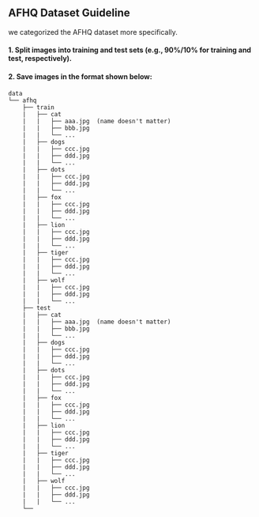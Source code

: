 ## AFHQ Dataset Guideline
we categorized the AFHQ dataset more specifically.

#### 1. Split images into training and test sets (e.g., 90\%/10\% for training and test, respectively).  
#### 2. Save images in the format shown below:

    data
    └── afhq
        ├── train
        |   ├── cat
        |   |   ├── aaa.jpg  (name doesn't matter)
        |   |   ├── bbb.jpg
        |   |   └── ...
        |   ├── dogs
        |   |   ├── ccc.jpg
        |   |   ├── ddd.jpg
        |   |   └── ...
        |   ├── dots
        |   |   ├── ccc.jpg
        |   |   ├── ddd.jpg
        |   |   └── ...
        |   ├── fox
        |   |   ├── ccc.jpg
        |   |   ├── ddd.jpg
        |   |   └── ...
        |   ├── lion
        |   |   ├── ccc.jpg
        |   |   ├── ddd.jpg
        |   |   └── ...
        |   ├── tiger
        |   |   ├── ccc.jpg
        |   |   ├── ddd.jpg
        |   |   └── ...
        |   ├── wolf
        |   |   ├── ccc.jpg
        |   |   ├── ddd.jpg
        |   |   └── ...
        ├── test
        |   ├── cat
        |   |   ├── aaa.jpg  (name doesn't matter)
        |   |   ├── bbb.jpg
        |   |   └── ...
        |   ├── dogs
        |   |   ├── ccc.jpg
        |   |   ├── ddd.jpg
        |   |   └── ...
        |   ├── dots
        |   |   ├── ccc.jpg
        |   |   ├── ddd.jpg
        |   |   └── ...
        |   ├── fox
        |   |   ├── ccc.jpg
        |   |   ├── ddd.jpg
        |   |   └── ...
        |   ├── lion
        |   |   ├── ccc.jpg
        |   |   ├── ddd.jpg
        |   |   └── ...
        |   ├── tiger
        |   |   ├── ccc.jpg
        |   |   ├── ddd.jpg
        |   |   └── ...
        |   ├── wolf
        |   |   ├── ccc.jpg
        |   |   ├── ddd.jpg
        |   |   └── ...
        └──


        
